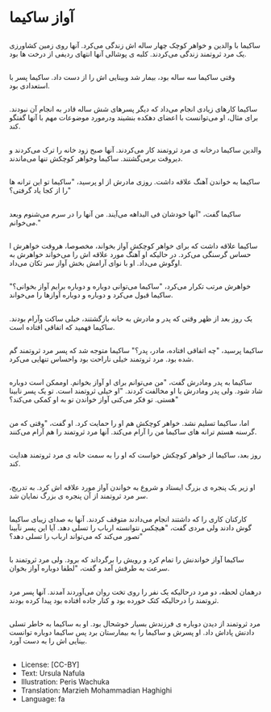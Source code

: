 # آواز ساکیما

##
ساکیما با والدین و خواهر کوچک چهار ساله اش زندگی می‌کرد. آنها روی زمین کشاورزی یک مرد ثروتمند زندگی می‌کردند. کلبه ی پوشالی آنها انتهای ردیفی از درخت ها بود.

##
وقتی ساکیما سه ساله بود، بیمار شد وبینایی اش را از دست داد. ساکیما پسر با استعدادی بود.

##
ساکیما کارهای زیادی انجام می‌داد که دیگر پسرهای شش ساله قادر به انجام آن نبودند. برای مثال، او می‌توانست با اعضای دهکده بنشیند ودرمورد موضوعات مهم با آنها گفتگو کند.

##
والدین ساکیما درخانه ی مرد ثروتمند کار می‌کردند. آنها صبح زود خانه را ترک می‌کردند و دیروقت برمی‌گشتند. ساکیما وخواهر کوچکش تنها می‌ماندند.

##
ساکیما به خواندن آهنگ علاقه داشت. روزی مادرش از او پرسید، "ساکیما تو این ترانه ها را از کجا یاد گرفتی؟"

##
ساکیما گفت، "آنها خودشان فی البداهه می‌آیند. من آنها را در سرم می‌شنوم وبعد می‌خوانم."

##
ساکیما علاقه داشت که برای خواهر کوچکش آواز بخواند، مخصوصا، هروقت خواهرش ا
حساس گرسنگی می‌کرد. در حالیکه او آهنگ مورد علاقه اش را می‌خواند خواهرش به اوگوش می‌داد. او با نوای آرامش بخش آواز سر تکان می‌داد.

##
خواهرش مرتب تکرار می‌کرد، "ساکیما می‌توانی دوباره و دوباره برایم آواز بخوانی؟" ساکیما قبول می‌کرد و دوباره و دوباره آوازها را می‌خواند.

##
یک روز بعد از ظهر وقتی که پدر و مادرش به خانه بازگشتند، خیلی ساکت وآرام بودند. ساکیما فهمید که اتفاقی افتاده است.

##
ساکیما پرسید، "چه اتفاقی افتاده، مادر، پدر؟" ساکیما متوجه شد که پسر مرد ثروتمند گم شده بود. مرد ثروتمند خیلی ناراحت بود واحساس تنهایی می‌کرد.

##
ساکیما به پدر ومادرش گفت، "من می‌توانم برای او آواز بخوانم. اوممکن است دوباره شاد شود. ولی پدر ومادرش با او مخالفت کردند. "او خیلی ثروتمند است. تو یک پسر نابینا هستی. تو فکر می‌کنی آواز خواندن تو به او کمکی می‌کند؟"

##
اما، ساکیما تسلیم نشد. خواهر کوچکش هم او را حمایت کرد. او گفت، "وقتی که من گرسنه هستم ترانه های ساکیما من را آرام می‌کند. آنها مرد ثروتمند را هم آرام می‌کنند.

##
روز بعد، ساکیما از خواهر کوچکش خواست که او را به سمت خانه ی مرد ثروتمند هدایت کند.

##
او زیر یک پنجره ی بزرگ ایستاد و شروع به خواندن آواز مورد علاقه اش کرد. به تدریج، سر مرد ثروتمند از آن پنجره ی بزرگ نمایان شد.

##
کارکنان کاری را که داشتند انجام می‌دادند متوقف کردند. آنها به صدای زیبای ساکیما گوش دادند ولی مردی گفت، "هیچکس نتوانسته ارباب را تسلی دهد. آیا این پسر نآبینا تصور می‌کند که می‌تواند ارباب را تسلی دهد؟"

##
ساکیما آواز خواندنش را تمام کرد و رویش را برگرداند که برود. ولی مرد ثروتمند با سرعت به طرفش آمد و گفت، "لطفا دوباره آواز بخوان.

##
درهمان لحظه، دو مرد درحالیکه یک نفر را روی تخت روان می‌آوردند آمدند. آنها پسر مرد ثروتمند را درحالیکه کتک خورده بود و کنار جاده افتاده بود پیدا کرده بودند.

##
مرد ثروتمند از دیدن دوباره ی فرزندش بسیار خوشحال بود. او به ساکیما به خاطر تسلی دادنش پاداش داد. او پسرش و ساکیما را به بیمارستان برد پس ساکیما دوباره توانست بینایی اش را به دست آورد.

##
* License: [CC-BY]
* Text: Ursula Nafula
* Illustration: Peris Wachuka
* Translation: Marzieh Mohammadian Haghighi
* Language: fa

